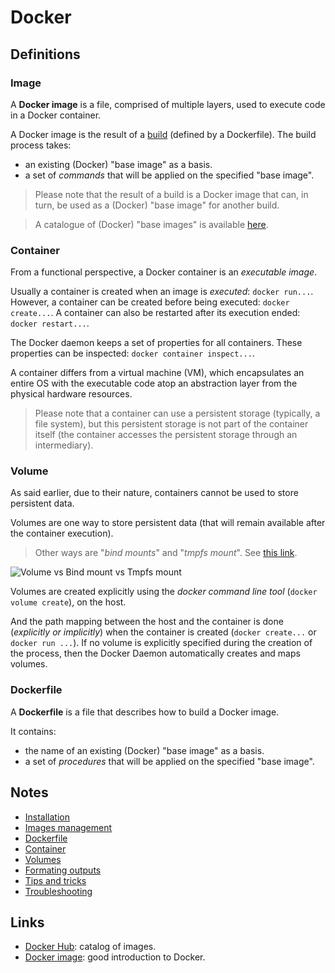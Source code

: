 # Docker

## Definitions

### Image

A **Docker image** is a file, comprised of multiple layers, used to execute code in a Docker container.

A Docker image is the result of a [build](https://docs.docker.com/engine/reference/commandline/build/) (defined by a Dockerfile). The build process takes:

* an existing (Docker) "base image" as a basis.
* a set of _commands_ that will be applied on the specified "base image".

> Please note that the result of a build is a Docker image that can, in turn, be used as a (Docker) "base image" for another build.

> A catalogue of (Docker) "base images" is available [here](https://hub.docker.com/).

### Container

From a functional perspective, a Docker container is an _executable image_.

Usually a container is created when an image is _executed_: `docker run...`. However, a container can be created before being executed: `docker create...`. A container can also be restarted after its execution ended: `docker restart...`.

The Docker daemon keeps a set of properties for all containers. These properties can be inspected: `docker container inspect...`.

A container differs from a virtual machine (VM), which encapsulates an entire OS with the executable code atop an abstraction layer from the physical hardware resources.

> Please note that a container can use a persistent storage (typically, a file system), but this persistent storage is not part of the container itself (the container accesses the persistent storage through an intermediary).

### Volume

As said earlier, due to their nature, containers cannot be used to store persistent data.

Volumes are one way to store persistent data (that will remain available after the container execution).

> Other ways are "_bind mounts_" and "_tmpfs mount_". See [this link](https://docs.docker.com/storage/).

![Volume vs Bind mount vs Tmpfs mount](https://docs.docker.com/storage/images/types-of-mounts.png)

Volumes are created explicitly using the _docker command line tool_ (`docker volume create`), on the host.

And the path mapping between the host and the container is done (_explicitly or implicitly_) when the container is created (`docker create...` or `docker run ...`). If no volume is explicitly specified during the creation of the process, then the Docker Daemon automatically creates and maps volumes.

### Dockerfile

A **Dockerfile** is a file that describes how to build a Docker image.

It contains:

* the name of an existing (Docker) "base image" as a basis.
* a set of _procedures_ that will be applied on the specified "base image".

## Notes

* [Installation](install.md)
* [Images management](images.md)
* [Dockerfile](dockerfile.md)
* [Container](container.md)
* [Volumes](volume.md)
* [Formating outputs](format.md)
* [Tips and tricks](tips.md)
* [Troubleshooting](troubleshooting.md)

## Links

* [Docker Hub](https://hub.docker.com/): catalog of images.
* [Docker image](https://searchitoperations.techtarget.com/definition/Docker-image): good introduction to Docker.






